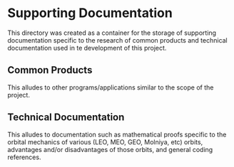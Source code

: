 # Supporting Documentation
This directory was created as a container for the storage of supporting documentation specific to the research of common products and technical documentation used in te development of this project. 

## Common Products
This alludes to other programs/applications similar to the scope of the project.

## Technical Documentation
This alludes to documentation such as mathematical proofs specific to the orbital mechanics of various (LEO, MEO, GEO, Molniya, etc) orbits, advantages and/or disadvantages of those orbits, and general coding references. 
